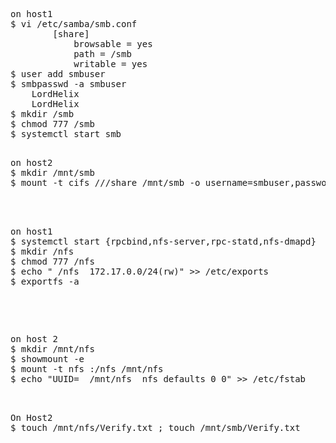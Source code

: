 <pre> 
on host1
$ vi /etc/samba/smb.conf
		[share]
			browsable = yes
			path = /smb
			writable = yes
$ user add smbuser
$ smbpasswd -a smbuser
	LordHelix
	LordHelix
$ mkdir /smb
$ chmod 777 /smb
$ systemctl start smb
</pre>
<pre> 
on host2
$ mkdir /mnt/smb
$ mount -t cifs //<IP_of_host01>/share /mnt/smb -o username=smbuser,password=LordHelix
</<pre>

<pre> 
on host1
$ systemctl start {rpcbind,nfs-server,rpc-statd,nfs-dmapd}
$ mkdir /nfs
$ chmod 777 /nfs
$ echo " /nfs  172.17.0.0/24(rw)" >> /etc/exports
$ exportfs -a
</pre>
<pre> 
on host 2
$ mkdir /mnt/nfs
$ showmount -e
$ mount -t nfs :/nfs /mnt/nfs
$ echo "UUID=<uuid>  /mnt/nfs  nfs defaults 0 0" >> /etc/fstab
</<pre>

<pre>
On Host2
$ touch /mnt/nfs/Verify.txt ; touch /mnt/smb/Verify.txt
</pre>
